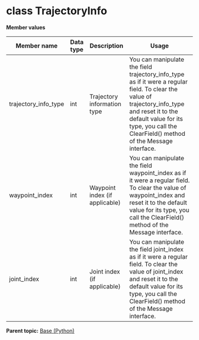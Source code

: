 # class TrajectoryInfo

 **Member values** 

|Member name|Data type|Description|Usage|
|-----------|---------|-----------|-----|
|trajectory\_info\_type|int|Trajectory information type|You can manipulate the field trajectory\_info\_type as if it were a regular field. To clear the value of trajectory\_info\_type and reset it to the default value for its type, you call the ClearField\(\) method of the Message interface.|
|waypoint\_index|int|Waypoint index \(if applicable\)|You can manipulate the field waypoint\_index as if it were a regular field. To clear the value of waypoint\_index and reset it to the default value for its type, you call the ClearField\(\) method of the Message interface.|
|joint\_index|int|Joint index \(if applicable\)|You can manipulate the field joint\_index as if it were a regular field. To clear the value of joint\_index and reset it to the default value for its type, you call the ClearField\(\) method of the Message interface.|

**Parent topic:** [Base \(Python\)](../../summary_pages/Base.md)

